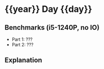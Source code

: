 # {{year}} Day {{day}}

## Benchmarks (i5-1240P, no IO)

- Part 1: ???
- Part 2: ???

## Explanation
